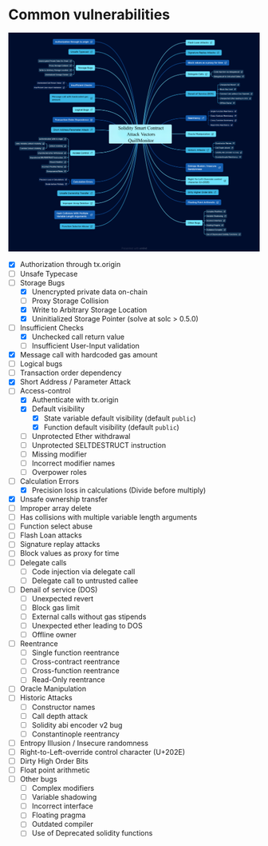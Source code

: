 # Common vulnerabilities

![mind-map](./figures/mind-map.png)

- [x] Authorization through tx.origin
- [ ] Unsafe Typecase
- [ ] Storage Bugs
  - [x] Unencrypted private data on-chain
  - [ ] Proxy Storage Collision
  - [x] Write to Arbitrary Storage Location
  - [x] Uninitialized Storage Pointer (solve at solc > 0.5.0)
- [ ] Insufficient Checks
  - [x] Unchecked call return value
  - [ ] Insufficient User-Input validation
- [x] Message call with hardcoded gas amount
- [ ] Logical bugs
- [ ] Transaction order dependency
- [x] Short Address / Parameter Attack
- [ ] Access-control
  - [x] Authenticate with tx.origin
  - [x] Default visibility
    - [x] State variable default visibility (default `public`)
    - [x] Function default visibility (default `public`)
  - [ ] Unprotected Ether withdrawal
  - [ ] Unprotected SELTDESTRUCT instruction
  - [ ] Missing modifier
  - [ ] Incorrect modifier names
  - [ ] Overpower roles
- [ ] Calculation Errors
  - [x] Precision loss in calculations (Divide before multiply)
- [x] Unsafe ownership transfer
- [ ] Improper array delete
- [ ] Has collisions with multiple variable length arguments
- [ ] Function select abuse
- [ ] Flash Loan attacks
- [ ] Signature replay attacks
- [ ] Block values as proxy for time
- [ ] Delegate calls
  - [ ] Code injection via delegate call
  - [ ] Delegate call to untrusted callee
- [ ] Denail of service (DOS)
  - [ ] Unexpected revert
  - [ ] Block gas limit
  - [ ] External calls without gas stipends
  - [ ] Unexpected ether leading to DOS
  - [ ] Offline owner
- [ ] Reentrance
  - [ ] Single function reentrance
  - [ ] Cross-contract reentrance
  - [ ] Cross-function reentrance
  - [ ] Read-Only reentrance
- [ ] Oracle Manipulation
- [ ] Historic Attacks
  - [ ] Constructor names
  - [ ] Call depth attack
  - [ ] Solidity abi encoder v2 bug
  - [ ] Constantinople reentrancy
- [ ] Entropy Illusion / Insecure randomness
- [ ] Right-to-Left-override control character (U+202E)
- [ ] Dirty High Order Bits
- [ ] Float point arithmetic
- [ ] Other bugs
  - [ ] Complex modifiers
  - [ ] Variable shadowing
  - [ ] Incorrect interface
  - [ ] Floating pragma
  - [ ] Outdated compiler
  - [ ] Use of Deprecated solidity functions
